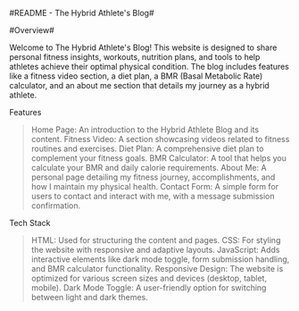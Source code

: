 #README - The Hybrid Athlete's Blog#

#Overview#

Welcome to The Hybrid Athlete's Blog! This website is designed to share personal fitness insights, workouts, nutrition plans, and tools to help athletes achieve their 
optimal physical condition. The blog includes features like a fitness video section, a diet plan, a BMR (Basal Metabolic Rate) calculator, and an about me section that details my journey as a hybrid athlete.

Features
>  Home Page: An introduction to the Hybrid Athlete Blog and its content.
>  Fitness Video: A section showcasing videos related to fitness routines and exercises.
>  Diet Plan: A comprehensive diet plan to complement your fitness goals.
>  BMR Calculator: A tool that helps you calculate your BMR and daily calorie requirements.
>  About Me: A personal page detailing my fitness journey, accomplishments, and how I maintain my physical health.
>  Contact Form: A simple form for users to contact and interact with me, with a message submission confirmation.

Tech Stack
>  HTML: Used for structuring the content and pages.
>  CSS: For styling the website with responsive and adaptive layouts.
>  JavaScript: Adds interactive elements like dark mode toggle, form submission handling, and BMR calculator functionality.
>  Responsive Design: The website is optimized for various screen sizes and devices (desktop, tablet, mobile).
>  Dark Mode Toggle: A user-friendly option for switching between light and dark themes.

